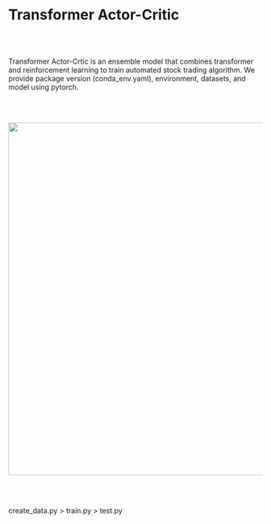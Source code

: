 # Transformer Actor-Critic

<br/> <br/> 

Transformer Actor-Crtic is an ensemble model that combines transformer and reinforcement learning to train automated stock trading algorithm.
We provide package version (conda_env.yaml), environment, datasets, and model using pytorch. 

<br/> <br/> 

<img src="https://user-images.githubusercontent.com/104193216/169387325-79467f65-8d45-49d2-909b-942bf8adcb86.png" width="700">


<br/> <br/> 

create_data.py > train.py > test.py
